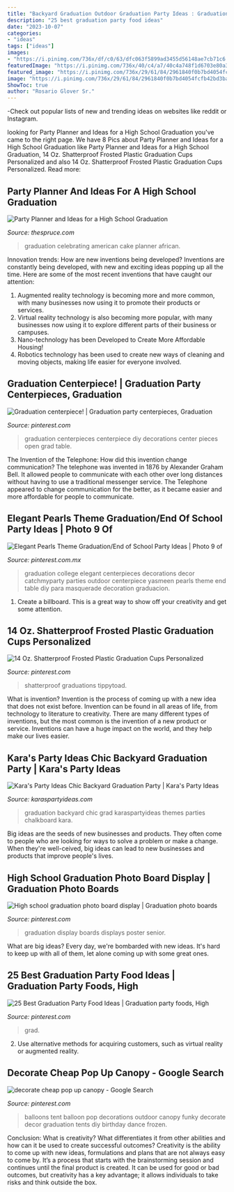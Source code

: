 ```yaml
---
title: "Backyard Graduation Outdoor Graduation Party Ideas : Graduation Centerpiece!"
description: "25 best graduation party food ideas"
date: "2023-10-07"
categories:
- "ideas"
tags: ["ideas"]
images:
- "https://i.pinimg.com/736x/df/c0/63/dfc063f5899ad3455d56148ae7cb71c6.jpg"
featuredImage: "https://i.pinimg.com/736x/40/c4/a7/40c4a748f1d6703e80a3536a70041017--balloon-ideas-balloon-decorations.jpg"
featured_image: "https://i.pinimg.com/736x/29/61/84/2961840f0b7bd4054fcfb42bd3ba4094.jpg"
image: "https://i.pinimg.com/736x/29/61/84/2961840f0b7bd4054fcfb42bd3ba4094.jpg"
ShowToc: true
author: "Rosario Glover Sr."
---
```



-Check out popular lists of new and trending ideas on websites like reddit or Instagram.

	

		
looking for Party Planner and Ideas for a High School Graduation you've came to the right page. We have 8 Pics about Party Planner and Ideas for a High School Graduation like Party Planner and Ideas for a High School Graduation, 14 Oz. Shatterproof Frosted Plastic Graduation Cups Personalized and also 14 Oz. Shatterproof Frosted Plastic Graduation Cups Personalized. Read more:
		
    
## Party Planner And Ideas For A High School Graduation

<img loading=lazy src="https://www.thespruce.com/thmb/-tGPovkYhpAn3_7c2iw0eXGuAkA=/3865x2576/filters:fill(auto,1)/african-american-family-celebrating-graduation-with-cake-on-summer-deck-719874535-5a81d1f4c5542e0037aed4b8.jpg" onerror="this.onerror=null;this.src='https://tse2.mm.bing.net/th?id=OIP.1cyTRiqpzVTLlrwAwesizAHaE7&amp;pid=15.1';" alt="Party Planner and Ideas for a High School Graduation">

_Source: thespruce.com_

>graduation celebrating american cake planner african. 

	

Innovation trends: How are new inventions being developed?
Inventions are constantly being developed, with new and exciting ideas popping up all the time. Here are some of the most recent inventions that have caught our attention:
1. Augmented reality technology is becoming more and more common, with many businesses now using it to promote their products or services.
2. Virtual reality technology is also becoming more popular, with many businesses now using it to explore different parts of their business or campuses.
3. Nano-technology has been Developed to Create More Affordable Housing!
4. Robotics technology has been used to create new ways of cleaning and moving objects, making life easier for everyone involved.

    
## Graduation Centerpiece! | Graduation Party Centerpieces, Graduation

<img loading=lazy src="https://i.pinimg.com/736x/cf/4e/0c/cf4e0c99bba1dd53e1becddad2aa761a--graduation-party-centerpieces-school-colors.jpg" onerror="this.onerror=null;this.src='https://tse3.mm.bing.net/th?id=OIP.MMlAzii_prMkdYt6_PGM-gHaJ6&amp;pid=15.1';" alt="Graduation centerpiece! | Graduation party centerpieces, Graduation">

_Source: pinterest.com_

>graduation centerpieces centerpiece diy decorations center pieces open grad table. 

	

The Invention of the Telephone: How did this invention change communication?
The telephone was invented in 1876 by Alexander Graham Bell. It allowed people to communicate with each other over long distances without having to use a traditional messenger service. The Telephone appeared to change communication for the better, as it became easier and more affordable for people to communicate.

    
## Elegant Pearls Theme Graduation/End Of School Party Ideas | Photo 9 Of

<img loading=lazy src="https://i.pinimg.com/736x/c5/9f/07/c59f07b5a34e1f7481edf66058c89f1c.jpg" onerror="this.onerror=null;this.src='https://tse3.mm.bing.net/th?id=OIP.z7phlv_D0ttuksSPKoL0mgHaJ3&amp;pid=15.1';" alt="Elegant Pearls Theme Graduation/End of School Party Ideas | Photo 9 of">

_Source: pinterest.com.mx_

>graduation college elegant centerpieces decorations decor catchmyparty parties outdoor centerpiece yasmeen pearls theme end table diy para masquerade decoration graduacion. 

	

1. Create a billboard. This is a great way to show off your creativity and get some attention.

    
## 14 Oz. Shatterproof Frosted Plastic Graduation Cups Personalized

<img loading=lazy src="https://i.pinimg.com/originals/cb/65/79/cb65793b27ec558077d6f83b4b7a552d.jpg" onerror="this.onerror=null;this.src='https://tse2.mm.bing.net/th?id=OIP.RXatcfMQCJF5QgBeuJyGRgHaLH&amp;pid=15.1';" alt="14 Oz. Shatterproof Frosted Plastic Graduation Cups Personalized">

_Source: pinterest.com_

>shatterproof graduations tippytoad. 

	

What is invention?
Invention is the process of coming up with a new idea that does not exist before. Invention can be found in all areas of life, from technology to literature to creativity. There are many different types of inventions, but the most common is the invention of a new product or service. Inventions can have a huge impact on the world, and they help make our lives easier.

    
## Kara&#039;s Party Ideas Chic Backyard Graduation Party | Kara&#039;s Party Ideas

<img loading=lazy src="https://karaspartyideas.com/wp-content/uploads/2019/06/Chic-Backyard-Graduation-Party-via-Karas-Party-Ideas-KarasPartyIdeas.com21.jpg" onerror="this.onerror=null;this.src='https://tse2.mm.bing.net/th?id=OIP.3N1AZd9EoJQFIs1cLlYNHAHaLH&amp;pid=15.1';" alt="Kara&#039;s Party Ideas Chic Backyard Graduation Party | Kara&#039;s Party Ideas">

_Source: karaspartyideas.com_

>graduation backyard chic grad karaspartyideas themes parties chalkboard kara. 

	

Big ideas are the seeds of new businesses and products. They often come to people who are looking for ways to solve a problem or make a change. When they're well-ceived, big ideas can lead to new businesses and products that improve people's lives.

    
## High School Graduation Photo Board Display | Graduation Photo Boards

<img loading=lazy src="https://i.pinimg.com/736x/29/61/84/2961840f0b7bd4054fcfb42bd3ba4094.jpg" onerror="this.onerror=null;this.src='https://tse3.mm.bing.net/th?id=OIP.c_6lvb5bmtqVNIdUXtPn6gHaJ3&amp;pid=15.1';" alt="High school graduation photo board display | Graduation photo boards">

_Source: pinterest.com_

>graduation display boards displays poster senior. 

	

What are big ideas?
Every day, we're bombarded with new ideas. It's hard to keep up with all of them, let alone coming up with some great ones.

    
## 25 Best Graduation Party Food Ideas | Graduation Party Foods, High

<img loading=lazy src="https://i.pinimg.com/736x/df/c0/63/dfc063f5899ad3455d56148ae7cb71c6.jpg" onerror="this.onerror=null;this.src='https://tse3.mm.bing.net/th?id=OIP.K_l1MJRwnJxicO535qqmeQHaLH&amp;pid=15.1';" alt="25 Best Graduation Party Food Ideas | Graduation party foods, High">

_Source: pinterest.com_

>grad. 

	

2. Use alternative methods for acquiring customers, such as virtual reality or augmented reality.

    
## Decorate Cheap Pop Up Canopy - Google Search

<img loading=lazy src="https://i.pinimg.com/736x/40/c4/a7/40c4a748f1d6703e80a3536a70041017--balloon-ideas-balloon-decorations.jpg" onerror="this.onerror=null;this.src='https://tse3.mm.bing.net/th?id=OIP.hSZubN5Lu0B1QySjURymeAHaFj&amp;pid=15.1';" alt="decorate cheap pop up canopy - Google Search">

_Source: pinterest.com_

>balloons tent balloon pop decorations outdoor canopy funky decorate decor graduation tents diy birthday dance frozen. 

	

Conclusion: What is creativity? What differentiates it from other abilities and how can it be used to create successful outcomes?
Creativity is the ability to come up with new ideas, formulations and plans that are not always easy to come by. It’s a process that starts with the brainstorming session and continues until the final product is created. It can be used for good or bad outcomes, but creativity has a key advantage; it allows individuals to take risks and think outside the box.

